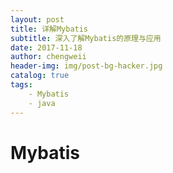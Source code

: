 ```yaml
---
layout: post
title: 详解Mybatis
subtitle: 深入了解Mybatis的原理与应用
date: 2017-11-18
author: chengweii
header-img: img/post-bg-hacker.jpg
catalog: true
tags:
    - Mybatis
    - java
---
```


# Mybatis
